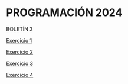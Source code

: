 # PROGRAMACIÓN 2024
BOLETÍN 3



[Exercicio 1](src/boletin_3_A.java) 


[Exercicio 2](src/boletin_3_B.java) 


[Exercicio 3](src/boletin_3_A.java) 


[Exercicio 4](src/boletin_3_A.java) 
